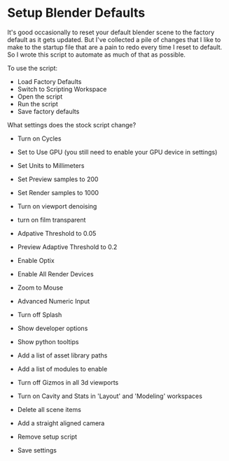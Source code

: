# Setup Blender Defaults

It's good occasionally to reset your default blender scene to the factory default as it gets updated. But I've collected a pile of changes that I like to make to the startup file that are a pain to redo every time I reset to default. So I wrote this script to automate as much of that as possible.

To use the script:

  - Load Factory Defaults
  - Switch to Scripting Workspace
  - Open the script
  - Run the script
  - Save factory defaults
  
  What settings does the stock script change?
  
  - Turn on Cycles
  - Set to Use GPU (you still need to enable your GPU device in settings)
  - Set Units to Millimeters
  - Set Preview samples to 200
  - Set Render samples to 1000
  - Turn on viewport denoising
  - turn on film transparent
  - Adpative Threshold to 0.05
  - Preview Adaptive Threshold to 0.2
  - Enable Optix
  - Enable All Render Devices
   
  - Zoom to Mouse
  - Advanced Numeric Input
  - Turn off Splash
  - Show developer options
  - Show python tooltips
  
  - Add a list of asset library paths
  - Add a list of modules to enable
  
  - Turn off Gizmos in all 3d viewports
  - Turn on Cavity and Stats in 'Layout' and 'Modeling' workspaces

  - Delete all scene items
  - Add a straight aligned camera
  - Remove setup script
  - Save settings
